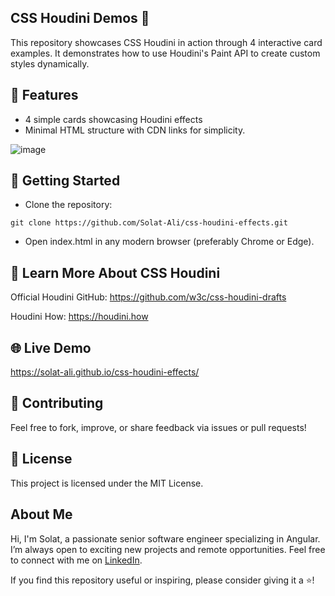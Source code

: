 ## CSS Houdini Demos 🎨
This repository showcases CSS Houdini in action through 4 interactive card examples. It demonstrates how to use Houdini's Paint API to create custom styles dynamically.

## 🌟 Features

- 4 simple cards showcasing Houdini effects
- Minimal HTML structure with CDN links for simplicity.

![image](https://github.com/user-attachments/assets/4f923fd4-cdbb-49bd-a85a-1d3284c51557)

## 🚀 Getting Started
- Clone the repository:

```
git clone https://github.com/Solat-Ali/css-houdini-effects.git
```
- Open index.html in any modern browser (preferably Chrome or Edge).
  
## 📖 Learn More About CSS Houdini

Official Houdini GitHub: https://github.com/w3c/css-houdini-drafts

Houdini How: https://houdini.how

## 🌐 Live Demo
https://solat-ali.github.io/css-houdini-effects/

## 🤝 Contributing
Feel free to fork, improve, or share feedback via issues or pull requests!

## 📜 License
This project is licensed under the MIT License.

## About Me

Hi, I'm Solat, a passionate senior software engineer specializing in Angular. I’m always open to exciting new projects and remote opportunities. Feel free to connect with me on [LinkedIn](https://www.linkedin.com/in/solat-ali).

If you find this repository useful or inspiring, please consider giving it a ⭐!
